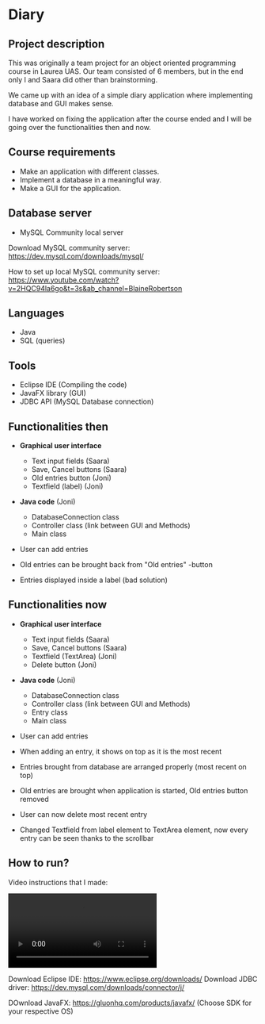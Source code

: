 # Diary

## Project description

This was originally a team project for an object oriented programming course in Laurea UAS.
Our team consisted of 6 members, but in the end only I and Saara did other than brainstorming.

We came up with an idea of a simple diary application where implementing database and GUI makes sense.

I have worked on fixing the application after the course ended and I will be going over 
the functionalities then and now.


## Course requirements

- Make an application with different classes.
- Implement a database in a meaningful way.
- Make a GUI for the application.


## Database server

- MySQL Community local server

Download MySQL community server: https://dev.mysql.com/downloads/mysql/

How to set up local MySQL community server: 
https://www.youtube.com/watch?v=2HQC94la6go&t=3s&ab_channel=BlaineRobertson


## Languages

- Java
- SQL (queries)

## Tools

- Eclipse IDE (Compiling the code)
- JavaFX library (GUI)
- JDBC API (MySQL Database connection)

## Functionalities then

- **Graphical user interface**
	- Text input fields (Saara)
	- Save, Cancel buttons (Saara)
	- Old entries button (Joni)
	- Textfield (label) (Joni)

- **Java code** (Joni)
	- DatabaseConnection class
	- Controller class (link between GUI and Methods)
	- Main class

- User can add entries
- Old entries can be brought back from "Old entries" -button
- Entries displayed inside a label (bad solution)

## Functionalities now

- **Graphical user interface**
	- Text input fields (Saara)
	- Save, Cancel buttons (Saara)
	- Textfield (TextArea) (Joni)
	- Delete button (Joni)

- **Java code** (Joni)
	- DatabaseConnection class
	- Controller class (link between GUI and Methods)
	- Entry class
	- Main class
	
- User can add entries
- When adding an entry, it shows on top as it is the most recent 
- Entries brought from database are arranged properly (most recent on top)
- Old entries are brought when application is started, Old entries button removed
- User can now delete most recent entry
- Changed Textfield from label element to TextArea element,
  now every entry can be seen thanks to the scrollbar

## How to run?
 
Video instructions that I made:

![Diary_how_to_run](video/Diary_how_to_run.mp4 "Diary_how_to_run")

Download Eclipse IDE: https://www.eclipse.org/downloads/
Download JDBC driver: https://dev.mysql.com/downloads/connector/j/

DOwnload JavaFX: https://gluonhq.com/products/javafx/
(Choose SDK for your respective OS)


